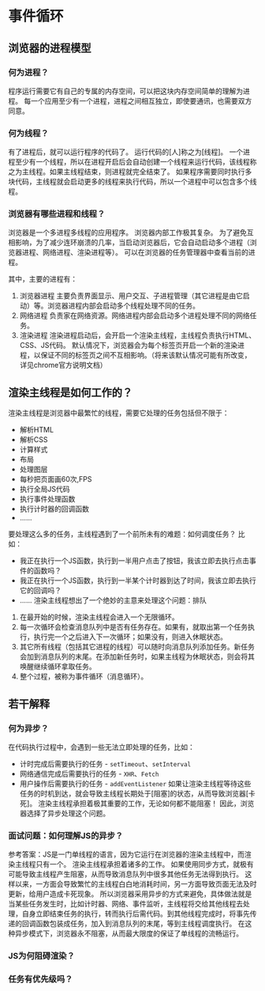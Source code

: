 # 事件循环

## 浏览器的进程模型
### 何为进程？
程序运行需要它有自己的专属的内存空间，可以把这块内存空间简单的理解为进程。
每一个应用至少有一个进程，进程之间相互独立，即使要通讯，也需要双方同意。
### 何为线程？
有了进程后，就可以运行程序的代码了。
运行代码的[人]称之为[线程]。
一个进程至少有一个线程，所以在进程开启后会自动创建一个线程来运行代码，该线程称之为主线程。如果主线程结束，则进程就完全结束了。
如果程序需要同时执行多块代码，主线程就会启动更多的线程来执行代码，所以一个进程中可以包含多个线程。
### 浏览器有哪些进程和线程？
浏览器是一个多进程多线程的应用程序。
浏览器内部工作极其复杂。
为了避免互相影响，为了减少连环崩溃的几率，当启动浏览器后，它会自动启动多个进程（浏览器进程、网络进程、渲染进程等）。
可以在浏览器的任务管理器中查看当前的进程。

其中，主要的进程有：
1. 浏览器进程
主要负责界面显示、用户交互、子进程管理（其它进程是由它启动）等。浏览器进程内部会启动多个线程处理不同的任务。
2. 网络进程
负责家在网络资源。网络进程内部会启动多个进程处理不同的网络任务。
3. 渲染进程
渲染进程启动后，会开启一个渲染主线程，主线程负责执行HTML、CSS、JS代码。
默认情况下，浏览器会为每个标签页开启一个新的渲染进程，以保证不同的标签页之间不互相影响。（将来该默认情况可能有所改变，详见chrome官方说明文档）
## 渲染主线程是如何工作的？
渲染主线程是浏览器中最繁忙的线程，需要它处理的任务包括但不限于：
* 解析HTML
* 解析CSS
* 计算样式
* 布局
* 处理图层
* 每秒把页面画60次,FPS
* 执行全局JS代码
* 执行事件处理函数
* 执行计时器的回调函数
* ......

要处理这么多的任务，主线程遇到了一个前所未有的难题：如何调度任务？
比如：
* 我正在执行一个JS函数，执行到一半用户点击了按钮，我该立即去执行点击事件的函数吗？
* 我正在执行一个JS函数，执行到一半某个计时器到达了时间，我该立即去执行它的回调吗？
* ......
渲染主线程想出了一个绝妙的主意来处理这个问题：排队
1. 在最开始的时候，渲染主线程会进入一个无限循环。
2. 每一次循环会检查消息队列中是否有任务存在。如果有，就取出第一个任务执行，执行完一个之后进入下一次循环；如果没有，则进入休眠状态。
3. 其它所有线程（包括其它进程的线程）可以随时向消息队列添加任务。新任务会加到消息队列的末尾。在添加新任务时，如果主线程为休眠状态，则会将其唤醒继续循环拿取任务。
4. 整个过程，被称为事件循环（消息循环）。
## 若干解释
### 何为异步？
在代码执行过程中，会遇到一些无法立即处理的任务，比如：
* 计时完成后需要执行的任务 - `setTimeout`、`setInterval`
* 网络通信完成后需要执行的任务 - `XHR`、`Fetch`
* 用户操作后需要执行的任务 - `addEventListener`
如果让渲染主线程等待这些任务的时机到达，就会导致主线程长期处于[阻塞]的状态，从而导致浏览器[卡死]。
渲染主线程承担着极其重要的工作，无论如何都不能阻塞！
因此，浏览器选择了异步处理这个问题。

### 面试问题：如何理解JS的异步？
参考答案：JS是一门单线程的语言，因为它运行在浏览器的渲染主线程中，而渲染主线程只有一个。
渲染主线程承担着诸多的工作。
如果使用同步方式，就极有可能导致主线程产生阻塞，从而导致消息队列中很多其他任务无法得到执行。
这样以来，一方面会导致繁忙的主线程白白地消耗时间，另一方面导致页面无法及时更新，给用户造成卡死现象。
所以浏览器采用异步的方式来避免，具体做法就是当某些任务发生时，比如计时器、网络、事件监听，主线程将交给其他线程去处理，自身立即结束任务的执行，转而执行后需代码。到其他线程完成时，将事先传递的回调函数包装成任务，加入到消息队列的末尾，等到主线程调度执行。
在这种异步模式下，浏览器永不阻塞，从而最大限度的保证了单线程的流畅运行。
### JS为何阻碍渲染？
### 任务有优先级吗？